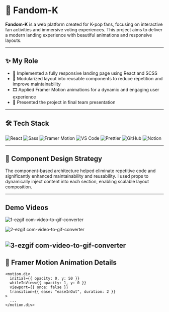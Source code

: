 # 🌟 Fandom-K

**Fandom-K** is a web platform created for K-pop fans, focusing on interactive fan activities and immersive voting experiences. This project aims to deliver a modern landing experience with beautiful animations and responsive layouts.

---

## ✨ My Role

- 🎨 Implemented a fully responsive landing page using React and SCSS  
- 🧩 Modularized layout into reusable components to reduce repetition and improve maintainability  
- 🎞 Applied Framer Motion animations for a dynamic and engaging user experience  
- 📣 Presented the project in final team presentation  

---

## 🛠 Tech Stack

<img alt="React" src="https://img.shields.io/badge/React-61DAFB?&style=for-the-badge&logo=React&logoColor=white"/>  
<img alt="Sass" src="https://img.shields.io/badge/Sass-CC6699?&style=for-the-badge&logo=Sass&logoColor=white"/>  
<img alt="Framer Motion" src="https://img.shields.io/badge/Framer_Motion-EF6C00?&style=for-the-badge&logo=framer&logoColor=white"/>  
<img alt="VS Code" src="https://img.shields.io/badge/VS%20Code-007ACC?&style=for-the-badge&logo=Visual%20Studio%20Code&logoColor=white"/>  
<img alt="Prettier" src="https://img.shields.io/badge/Prettier-F7B93E?&style=for-the-badge&logo=Prettier&logoColor=black"/>  
<img alt="GitHub" src="https://img.shields.io/badge/GitHub-181717?&style=for-the-badge&logo=GitHub&logoColor=white"/>  
<img alt="Notion" src="https://img.shields.io/badge/Notion-000000?&style=for-the-badge&logo=Notion&logoColor=white"/>  

---

## 📐 Component Design Strategy

The component-based architecture helped eliminate repetitive code and significantly enhanced maintainability and reusability. I used props to dynamically inject content into each section, enabling scalable layout composition.

---

## Demo Videos

![1-ezgif com-video-to-gif-converter](https://github.com/user-attachments/assets/6b5d66c8-fb8c-4ac8-9169-202c1e2a6b5a)

![2-ezgif com-video-to-gif-converter](https://github.com/user-attachments/assets/a2a80471-9c1e-4f77-bf4e-9de6f2823740)

![3-ezgif com-video-to-gif-converter](https://github.com/user-attachments/assets/7f90cf1b-a775-4794-a541-e1e2744e063d)
---

## 🎥 Framer Motion Animation Details

```tsx
<motion.div
  initial={{ opacity: 0, y: 50 }}
  whileInView={{ opacity: 1, y: 0 }}
  viewport={{ once: false }}
  transition={{ ease: "easeInOut", duration: 2 }}
>
  ...
</motion.div>
